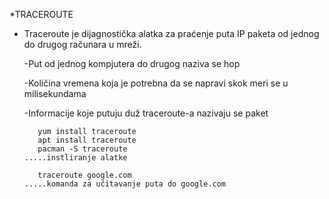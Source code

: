 *TRACEROUTE

 - Traceroute je dijagnostička alatka  za praćenje puta IP paketa od jednog do drugog računara u mreži. 
 
    -Put od jednog kompjutera do drugog naziva se hop 
    
    -Količina vremena koja je potrebna da se napravi skok meri se u milisekundama 
    
    -Informacije koje putuju duž traceroute-a nazivaju se paket
    
 
          yum install traceroute
          apt install traceroute
          pacman -S traceroute                                       .....instliranje alatke
       
          traceroute google.com                                      .....komanda za učitavanje puta do google.com
 